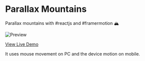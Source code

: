 # Parallax Mountains

Parallax mountains with #reactjs and #framermotion 🏔️

![Preview](https://lh3.googleusercontent.com/u/0/drive-viewer/AEYmBYS3hMFKXTXjzRebjeJwG_IPOb9OCb1suOGYg7ChsIp9Ma4_cYS2sE283h9Szie3wdRLVdROxABOCM4s70L__dL6230aUA=w1227-h912)

[View Live Demo](https://parallax-mountains.vercel.app)

It uses mouse movement on PC and the device motion on mobile.

